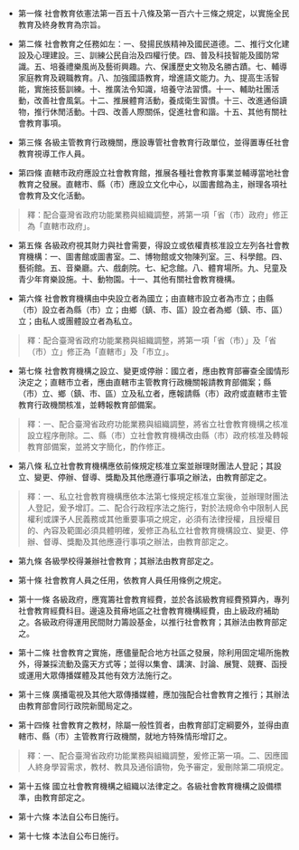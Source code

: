 * 第一條 社會教育依憲法第一百五十八條及第一百六十三條之規定，以實施全民教育及終身教育為宗旨。

* 第二條 社會教育之任務如左：一、發揚民族精神及國民道德。二、推行文化建設及心理建設。三、訓練公民自治及四權行使。四、普及科技智能及國防常識。五、培養禮樂風尚及藝術興趣。六、保護歷史文物及名勝古蹟。七、輔導家庭教育及親職教育。八、加強國語教育，增進語文能力。九、提高生活智能，實施技藝訓練。十、推廣法令知識，培養守法習慣。十一、輔助社團活動，改善社會風氣。十二、推展體育活動，養成衛生習慣。十三、改進通俗讀物，推行休閒活動。十四、改善人際關係，促進社會和諧。十五、其他有關社會教育事項。

* 第三條 各級主管教育行政機關，應設專管社會教育行政單位，並得置專任社會教育視導工作人員。

* 第四條 直轄市政府應設立社會教育館，推展各種社會教育事業並輔導當地社會教育之發展。直轄市、縣（市）應設立文化中心，以圖書館為主，辦理各項社會教育及文化活動。

> 釋：配合臺灣省政府功能業務與組織調整，將第一項「省（市）政府」修正為「直轄市政府」。

* 第五條 各級政府視其財力與社會需要，得設立或依權責核准設立左列各社會教育機構：一、圖書館或圖書室。二、博物館或文物陳列室。三、科學館。四、藝術館。五、音樂廳。六、戲劇院。七、紀念館。八、體育場所。九、兒童及青少年育樂設施。十、動物園。十一、其他有關社會教育機構。

* 第六條 社會教育機構由中央設立者為國立；由直轄市設立者為市立；由縣（市）設立者為縣（市）立；由鄉（鎮、市、區）設立者為鄉（鎮、市、區）立；由私人或團體設立者為私立。

> 釋：配合臺灣省政府功能業務與組織調整，將第一項「省（市）」及「省（市）立」修正為「直轄市」及「市立」。

* 第七條 社會教育機構之設立、變更或停辦：國立者，應由教育部審查全國情形決定之；直轄市立者，應由直轄市主管教育行政機關報請教育部備案；縣（市）立、鄉（鎮、市、區）立及私立者，應報請縣（市）政府或直轄市主管教育行政機關核准，並轉報教育部備案。

> 釋：一、配合臺灣省政府功能業務與組織調整，將省立社會教育機構之核准設立程序刪除。二、縣（市）立社會教育機構改由縣（市）政府核准及轉報教育部備案，並將文字簡化，酌作修正。

* 第八條 私立社會教育機構應依前條規定核准立案並辦理財團法人登記；其設立、變更、停辦、督導、獎勵及其他應遵行事項之辦法，由教育部定之。

> 釋：一、私立社會教育機構應依本法第七條規定核准立案後，並辦理財團法人登記，爰予增訂。二、配合行政程序法之施行，對於法規命令中限制人民權利或課予人民義務或其他重要事項之規定，必須有法律授權，且授權目的、內容及範圍必須具體明確，爰修正為私立社會教育機構設立、變更、停辦、督導、獎勵及其他應遵行事項之辦法，由教育部定之。

* 第九條 各級學校得兼辦社會教育；其辦法由教育部定之。

* 第十條 社會教育人員之任用，依教育人員任用條例之規定。

* 第十一條 各級政府，應寬籌社會教育經費，並於各該級教育經費預算內，專列社會教育經費科目。邊遠及貧瘠地區之社會教育機構經費，由上級政府補助之。各級政府得運用民間財力籌設基金，以推行社會教育；其辦法由教育部定之。

* 第十二條 社會教育之實施，應儘量配合地方社區之發展，除利用固定場所施教外，得兼採流動及露天方式等；並得以集會、講演、討論、展覽、競賽、函授或運用大眾傳播媒體及其他有效方法施行之。

* 第十三條 廣播電視及其他大眾傳播媒體，應加強配合社會教育之推行；其辦法由教育部會同行政院新聞局定之。

* 第十四條 社會教育之教材，除屬一般性質者，由教育部訂定綱要外，並得由直轄市、縣（市）主管教育行政機關，就地方特殊情形增訂之。

> 釋：一、配合臺灣省政府功能業務與組織調整，爰修正第一項。二、因應國人終身學習需求，教材、教具及通俗讀物，免予審定，爰刪除第二項規定。

* 第十五條 國立社會教育機構之組織以法律定之。各級社會教育機構之設備標準，由教育部定之。

* 第十六條 本法自公布日施行。

* 第十七條 本法自公布日施行。

